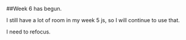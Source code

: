 ##Week 6 has begun.

I still have a lot of room in my week 5 js, so I will continue to use that. 

I need to refocus.